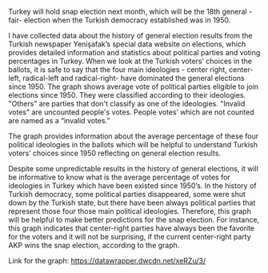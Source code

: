Turkey will hold snap  election next month, which will be the 18th general -fair- election when the Turkish democracy established was in 1950.


I have collected data about the history of general election results from  the Turkish newspaper Yenişafak’s special data website on elections, which provides detailed information and statistics about political parties and voting percentages in Turkey. When we look at the Turkish voters’ choices in the ballots, it is safe to say that the four main ideologies - center right, center-left, radical-left and radical-right- have dominated the  general elections since 1950. The graph shows average vote of political parties eligible to join elections since 1950. They were classified according to their ideologies. "Others" are parties that don't classify as one of the ideologies. "Invalid votes" are uncounted people's votes. People votes’ which are not counted are named as a “invalid votes.” 

The graph provides information about the average percentage of these four political ideologies in the ballots which will be helpful to understand Turkish voters’ choices since 1950 reflecting on general election results. 

Despite some unpredictable results in the history of general elections, it will be informative to know what is the average percentage of votes for ideologies in Turkey which have been existed since 1950’s. In the history of Turkish democracy, some political parties disappeared, some  were shut down by the Turkish state, but there have been always political parties that represent those four those main political ideologies. Therefore, this graph will be helpful to make better predictions for the snap election. For instance, this graph indicates that center-right parties have always been the favorite for the voters and it will not be surprising, if the current center-right party AKP wins the snap election, according to the graph.



Link for the graph: https://datawrapper.dwcdn.net/xeRZu/3/







